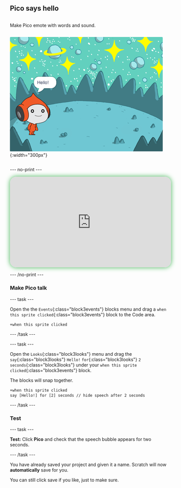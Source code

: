 ## Pico says hello

<div style="display: flex; flex-wrap: wrap">
<div style="flex-basis: 200px; flex-grow: 1; margin-right: 15px;">
  
Make Pico emote with words and sound.
</div>
<div>

![The Pico sprite saying, "Hello!"](images/pico-step2.png){:width="300px"}

</div>
</div>

--- no-print ---

<div style="position: relative; width: 100%; aspect-ratio: 16 / 9; border-radius: 20px; box-shadow: 0 0 15px #3fb654; overflow: hidden;">
<iframe
    src="https://www.youtube.com/embed/wZU1QGnKG8c?rel=0&cc_load_policy=1"
    style="position: absolute; inset: 0; width: 100%; height: 100%; border: none;"
    allowfullscreen>
</iframe>
</div>

--- /no-print ---

### Make Pico talk

--- task ---

Open the the `Events`{:class="block3events"} blocks menu and drag a `when this sprite clicked`{:class="block3events"} block to the Code area.

```blocks3
+when this sprite clicked
```

--- /task ---

--- task ---

Open the `Looks`{:class="block3looks"} menu and drag the `say`{:class="block3looks"} `Hello!` `for`{:class="block3looks"} `2` `seconds`{:class="block3looks"} under your `when this sprite clicked`{:class="block3events"} block.

The blocks will snap together.

```blockshc-3
+when this sprite clicked
say [Hello!] for [2] seconds // hide speech after 2 seconds
```

--- /task ---

### Test

--- task ---

**Test:** Click **Pico** and check that the speech bubble appears for two seconds.

--- /task ---

You have already saved your project and given it a name. Scratch will now **automatically** save for you. 

You can still click save if you like, just to make sure.
